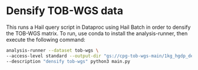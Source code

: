 # Densify TOB-WGS data

This runs a Hail query script in Dataproc using Hail Batch in order to densify the TOB-WGS matrix. To run, use conda to install the analysis-runner, then execute the following command:

```sh
analysis-runner --dataset tob-wgs \
--access-level standard --output-dir "gs://cpg-tob-wgs-main/1kg_hgdp_densify/v2" \
--description "densify tob-wgs" python3 main.py
```
